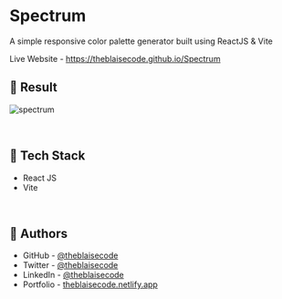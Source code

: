 # Spectrum
A simple responsive color palette generator built using ReactJS & Vite

Live Website - https://theblaisecode.github.io/Spectrum
<br/>

## 🔶 Result
![spectrum](https://github.com/theblaisecode/Spectrum/assets/89015653/03b2a992-a88a-4af7-b3b5-8c37bbd8342f)

<br/>

## 🔶 Tech Stack

- React JS
- Vite

<br/>

## 🔶 Authors

- GitHub - [@theblaisecode](https://github.com/theblaisecode)
- Twitter - [@theblaisecode](https://twitter.com/theblaisecode)
- LinkedIn - [@theblaisecode](https://www.linkedin.com/in/theblaisecode)
- Portfolio - [theblaisecode.netlify.app](https://theblaisecode.netlify.app/)
